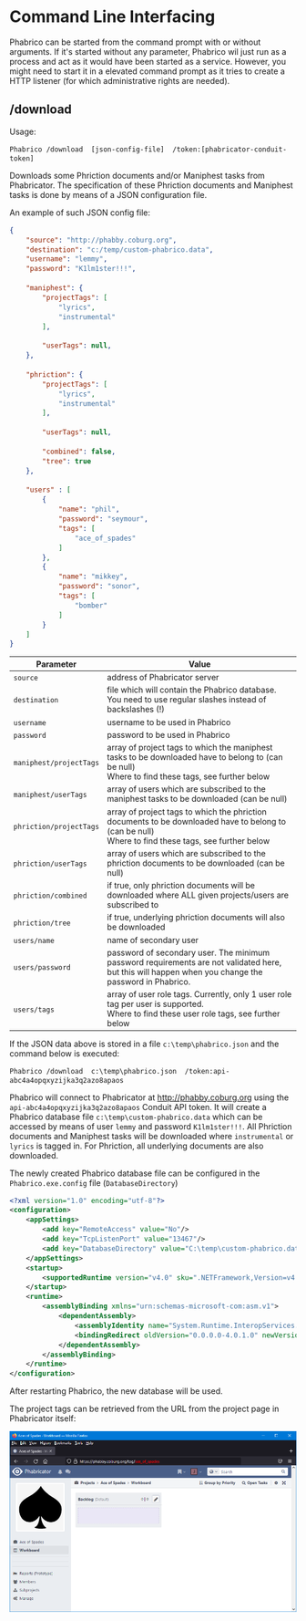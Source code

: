 ﻿# Command Line Interfacing

Phabrico can be started from the command prompt with or without arguments.
If it's started without any parameter, Phabrico wil just run as a process and act as it would have been started as a service.
However, you might need to start it in a elevated command prompt as it tries to create a HTTP listener (for which administrative rights are needed).

## /download
Usage:
```
Phabrico /download  [json-config-file]  /token:[phabricator-conduit-token]
```

Downloads some Phriction documents and/or Maniphest tasks from Phabricator.
The specification of these Phriction documents and Maniphest tasks is done by means of a JSON configuration file.

An example of such JSON config file:
``` json
{
    "source": "http://phabby.coburg.org",
    "destination": "c:/temp/custom-phabrico.data",
    "username": "lemmy",
    "password": "K1lm1ster!!!",

    "maniphest": {
        "projectTags": [
            "lyrics",
            "instrumental"
        ],

        "userTags": null,
    },

    "phriction": {
        "projectTags": [
            "lyrics",
            "instrumental"
        ],

        "userTags": null,

        "combined": false,
        "tree": true
    },

    "users" : [
        {
            "name": "phil",
            "password": "seymour",
            "tags": [
                "ace_of_spades"
            ]
        },
        {
            "name": "mikkey",
            "password": "sonor",
            "tags": [
                "bomber"
            ]
        }
    ]
}
```

| Parameter                  | Value                                                                                                                                                    |
|----------------------------|----------------------------------------------------------------------------------------------------------------------------------------------------------|
| `source`                   | address of Phabricator server                                                                                                                            |
| `destination`              | file which will contain the Phabrico database. You need to use regular slashes instead of backslashes (!)                                                |
| `username`                 | username to be used in Phabrico                                                                                                                          |
| `password`                 | password to be used in Phabrico                                                                                                                          |
| `maniphest/projectTags`    | array of project tags to which the maniphest tasks to be downloaded have to belong to (can be null)<br />Where to find these tags, see further below     |
| `maniphest/userTags`       | array of users which are subscribed to the maniphest tasks to be downloaded (can be null)                                                                |
| `phriction/projectTags`    | array of project tags to which the phriction documents to be downloaded have to belong to (can be null)<br />Where to find these tags, see further below |
| `phriction/userTags`       | array of users which are subscribed to the phriction documents to be downloaded (can be null)                                                            |
| `phriction/combined`       | if true, only phriction documents will be downloaded where ALL given projects/users are subscribed to                                                    |
| `phriction/tree`           | if true, underlying phriction documents will also be downloaded                                                                                          |
| `users/name`               | name of secondary user                                                                                                                                   |
| `users/password`           | password of secondary user. The minimum password requirements are not validated here, but this will happen when you change the password in Phabrico.     |
| `users/tags`               | array of user role tags. Currently, only 1 user role tag per user is supported.<br />Where to find these user role tags, see further below               |


If the JSON data above is stored in a file `c:\temp\phabrico.json` and the command below is executed:
```
Phabrico /download  c:\temp\phabrico.json  /token:api-abc4a4opqxyzijka3q2azo8apaos
```

Phabrico will connect to Phabricator at http://phabby.coburg.org using the `api-abc4a4opqxyzijka3q2azo8apaos` Conduit API token.
It will create a Phabrico database file `c:\temp\custom-phabrico.data` which can be accessed by means of user `lemmy` and password `K1lm1ster!!!`.
All Phriction documents and Maniphest tasks will be downloaded where `instrumental` or `lyrics` is tagged in.
For Phriction, all underlying documents are also downloaded.

The newly created Phabrico database file can be configured in the `Phabrico.exe.config` file (`DatabaseDirectory`)
``` xml
<?xml version="1.0" encoding="utf-8"?>
<configuration>
    <appSettings>
        <add key="RemoteAccess" value="No"/>
        <add key="TcpListenPort" value="13467"/>
        <add key="DatabaseDirectory" value="C:\temp\custom-phabrico.data"/>
    </appSettings>
    <startup>
        <supportedRuntime version="v4.0" sku=".NETFramework,Version=v4.6.1"/>
    </startup>
    <runtime>
        <assemblyBinding xmlns="urn:schemas-microsoft-com:asm.v1">
            <dependentAssembly>
                <assemblyIdentity name="System.Runtime.InteropServices.RuntimeInformation" publicKeyToken="b03f5f7f11d50a3a" culture="neutral"/>
                <bindingRedirect oldVersion="0.0.0.0-4.0.1.0" newVersion="4.0.1.0"/>
            </dependentAssembly>
        </assemblyBinding>
    </runtime>
</configuration>
```

After restarting Phabrico, the new database will be used.


The project tags can be retrieved from the URL from the project page in Phabricator itself:

![CommandLineInterfacing-01](CommandLineInterfacing-01.png) <br />

